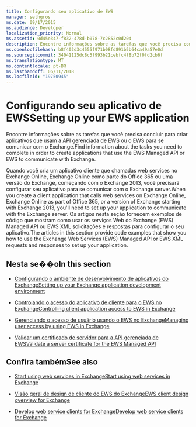 ```yaml
---
title: Configurando seu aplicativo de EWS
manager: sethgros
ms.date: 09/17/2015
ms.audience: Developer
localization_priority: Normal
ms.assetid: 0d45e347-f832-478d-b078-7c2852c0d204
description: Encontre informações sobre as tarefas que você precisa concluir para criar aplicativos que usam a API gerenciada de EWS ou o EWS para se comunicar com o Exchange.
ms.openlocfilehash: b8f402d3c4555f971b08fd891b5b64ca49a57e0d
ms.sourcegitcommit: 34041125dc8c5f993b21cebfc4f8b72f0fd2cb6f
ms.translationtype: MT
ms.contentlocale: pt-BR
ms.lasthandoff: 06/11/2018
ms.locfileid: "19750945"
---
```

# <a name="setting-up-your-ews-application"></a><span data-ttu-id="293d8-103">Configurando seu aplicativo de EWS</span><span class="sxs-lookup"><span data-stu-id="293d8-103">Setting up your EWS application</span></span>

<span data-ttu-id="293d8-104">Encontre informações sobre as tarefas que você precisa concluir para criar aplicativos que usam a API gerenciada de EWS ou o EWS para se comunicar com o Exchange.</span><span class="sxs-lookup"><span data-stu-id="293d8-104">Find information about the tasks you need to complete in order to create applications that use the EWS Managed API or EWS to communicate with Exchange.</span></span> 
  
<span data-ttu-id="293d8-105">Quando você cria um aplicativo cliente que chamadas web services no Exchange Online, Exchange Online como parte do Office 365 ou uma versão do Exchange, começando com o Exchange 2013, você precisará configurar seu aplicativo para se comunicar com o Exchange server.</span><span class="sxs-lookup"><span data-stu-id="293d8-105">When you create a client application that calls web services on Exchange Online, Exchange Online as part of Office 365, or a version of Exchange starting with Exchange 2013, you'll need to set up your application to communicate with the Exchange server.</span></span> <span data-ttu-id="293d8-106">Os artigos nesta seção fornecem exemplos de código que mostram como usar os serviços Web do Exchange (EWS) Managed API ou EWS XML solicitações e respostas para configurar o seu aplicativo.</span><span class="sxs-lookup"><span data-stu-id="293d8-106">The articles in this section provide code examples that show you how to use the Exchange Web Services (EWS) Managed API or EWS XML requests and responses to set up your application.</span></span>
  
## <a name="in-this-section"></a><span data-ttu-id="293d8-107">Nesta se��o</span><span class="sxs-lookup"><span data-stu-id="293d8-107">In this section</span></span>

- [<span data-ttu-id="293d8-108">Configurando o ambiente de desenvolvimento de aplicativos do Exchange</span><span class="sxs-lookup"><span data-stu-id="293d8-108">Setting up your Exchange application development environment</span></span>](setting-up-your-exchange-application-development-environment.md)
    
- [<span data-ttu-id="293d8-109">Controlando o acesso do aplicativo de cliente para o EWS no Exchange</span><span class="sxs-lookup"><span data-stu-id="293d8-109">Controlling client application access to EWS in Exchange</span></span>](controlling-client-application-access-to-ews-in-exchange.md)
    
- [<span data-ttu-id="293d8-110">Gerenciando o acesso de usuário usando o EWS no Exchange</span><span class="sxs-lookup"><span data-stu-id="293d8-110">Managing user access by using EWS in Exchange</span></span>](managing-user-access-by-using-ews-in-exchange.md)
    
- [<span data-ttu-id="293d8-111">Validar um certificado de servidor para a API gerenciada de EWS</span><span class="sxs-lookup"><span data-stu-id="293d8-111">Validate a server certificate for the EWS Managed API</span></span>](how-to-validate-a-server-certificate-for-the-ews-managed-api.md)
    
## <a name="see-also"></a><span data-ttu-id="293d8-112">Confira também</span><span class="sxs-lookup"><span data-stu-id="293d8-112">See also</span></span>


- [<span data-ttu-id="293d8-113">Start using web services in Exchange</span><span class="sxs-lookup"><span data-stu-id="293d8-113">Start using web services in Exchange</span></span>](start-using-web-services-in-exchange.md)
    
- [<span data-ttu-id="293d8-114">Visão geral de design de cliente do EWS do Exchange</span><span class="sxs-lookup"><span data-stu-id="293d8-114">EWS client design overview for Exchange</span></span>](ews-client-design-overview-for-exchange.md)
    
- [<span data-ttu-id="293d8-115">Develop web service clients for Exchange</span><span class="sxs-lookup"><span data-stu-id="293d8-115">Develop web service clients for Exchange</span></span>](develop-web-service-clients-for-exchange.md)
    

